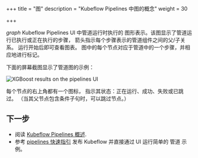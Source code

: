+++
title = "图"
description = "Kubeflow Pipelines 中图的概念"
weight = 30
                    
+++

*graph*  Kubeflow Pipelines UI 中管道运行时执行的
图形表示。该图显示了管道运行已执行或正在执行的步骤，
箭头指示每个步骤表示的管道组件之间的父/子关系。
运行开始后即可查看图表。
图中的每个节点对应于管道中的一个步骤，并相应地进行标记。

下面的屏幕截图显示了管道图的示例：

<img src="/docs/images/pipelines-xgboost-graph.png" 
  alt="XGBoost results on the pipelines UI"
  class="mt-3 mb-3 border border-info rounded">

每个节点的右上角都有一个图标，
指示其状态：正在运行、成功、失败或已跳过。
（当其父节点包含条件子句时，可以跳过节点。）

## 下一步

* 阅读 [Kubeflow Pipelines 概述](/docs/components/pipelines/introduction/).
* 参考 [pipelines 快速指引](/docs/components/pipelines/overview/quickstart/) 
  发布 Kubeflow 并直接通过 UI 运行简单的 管道 示例。